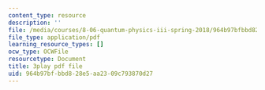 ```yaml
---
content_type: resource
description: ''
file: /media/courses/8-06-quantum-physics-iii-spring-2018/964b97bfbbd828e5aa2309c793870d27_N9f0MIzNcmI.pdf
file_type: application/pdf
learning_resource_types: []
ocw_type: OCWFile
resourcetype: Document
title: 3play pdf file
uid: 964b97bf-bbd8-28e5-aa23-09c793870d27
---
```

